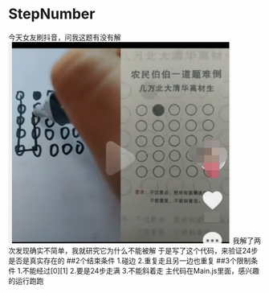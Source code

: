 ﻿# StepNumber
 今天女友刷抖音，问我这题有没有解
 ![网图](./img.png)
 我解了两次发现确实不简单，我就研究它为什么不能被解
 于是写了这个代码，来验证24步是否是真实存在的
 ##2个结束条件
 1.碰边
 2.重复走且另一边也重复
 ##3个限制条件
 1.不能经过[0][1]
 2.要是24步走满
 3.不能斜着走
 主代码在Main.js里面，感兴趣的运行跑跑
 
